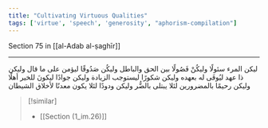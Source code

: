 ```yaml
---
title: "Cultivating Virtuous Qualities"
tags: ['virtue', 'speech', 'generosity', "aphorism-compilation"]
---
```


 Section 75 in [[al-Adab al-ṣaghīr]]

---
ليكن المرء سئولًا وليكُنْ فَصُولًا بين الحق والباطل وليكُن صَدُوقًا ليؤمن على ما قال وليكن ذا عهد ليُوفَى له بعهده وليكن شكورًا ليستوجب الزيادة وليكن جوادًا ليكونَ للخير أهلًا وليكن رحيمًا بالمضرورين لئلا يبتلى بالضُّر وليكن ودودًا لئلا يكون معدنًا لأخلاق الشيطان

> [!similar]
> - [[Section (1_im.26)]]
